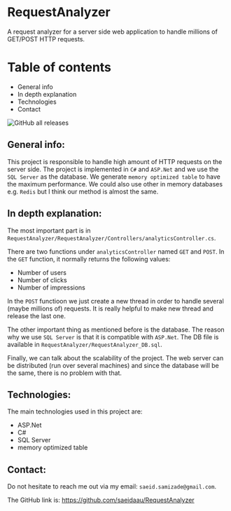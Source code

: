 # RequestAnalyzer
A request analyzer for a server side web application to handle millions of GET/POST HTTP requests.

# Table of contents
- General info
- In depth explanation
- Technologies
- Contact

![GitHub all releases](https://img.shields.io/github/downloads/saeidaau/RequestAnalyzer/total?logo=GitHub)

## General info:

This project is responsible to handle high amount of HTTP requests on the server side.
The project is implemented in `C#` and `ASP.Net` and we use the `SQL Server` as the database. We generate `memory optimized table` to have the maximum performance.
We could also use other in memory databases e.g. `Redis` but I think our method is almost the same.

## In depth explanation:

The most important part is in `RequestAnalyzer/RequestAnalyzer/Controllers/analyticsController.cs`.

There are two functions under `analyticsController` named `GET` and `POST`. 
In the `GET` function, it normally returns the following values:

- Number of users
- Number of clicks
- Number of impressions

In the `POST` functioon we just create a new thread in order to handle several (maybe millions of) requests. It is really helpful to make new thread and release the last one.

The other important thing as mentioned before is the database. The reason why we use `SQL Server` is that it is compatible with `ASP.Net`.
The DB file is available in `RequestAnalyzer/RequestAnalyzer_DB.sql`.

Finally, we can talk about the scalability of the project.
The web server can be distributed (run over several machines) and since the database will be the same, there is no problem with that.

## Technologies:

The main technologies used in this project are:

- ASP.Net
- C#
- SQL Server
- memory optimized table

## Contact:

Do not hesitate to reach me out via my email: `saeid.samizade@gmail.com`.

The GitHub link is: https://github.com/saeidaau/RequestAnalyzer
